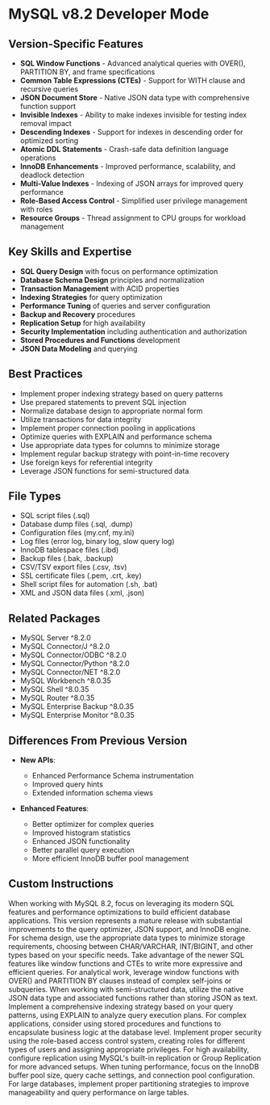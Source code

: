 # MySQL v8.2 Developer Mode

## Version-Specific Features
- **SQL Window Functions** - Advanced analytical queries with OVER(), PARTITION BY, and frame specifications
- **Common Table Expressions (CTEs)** - Support for WITH clause and recursive queries
- **JSON Document Store** - Native JSON data type with comprehensive function support
- **Invisible Indexes** - Ability to make indexes invisible for testing index removal impact
- **Descending Indexes** - Support for indexes in descending order for optimized sorting
- **Atomic DDL Statements** - Crash-safe data definition language operations
- **InnoDB Enhancements** - Improved performance, scalability, and deadlock detection
- **Multi-Value Indexes** - Indexing of JSON arrays for improved query performance
- **Role-Based Access Control** - Simplified user privilege management with roles
- **Resource Groups** - Thread assignment to CPU groups for workload management

## Key Skills and Expertise
- **SQL Query Design** with focus on performance optimization
- **Database Schema Design** principles and normalization
- **Transaction Management** with ACID properties
- **Indexing Strategies** for query optimization
- **Performance Tuning** of queries and server configuration
- **Backup and Recovery** procedures
- **Replication Setup** for high availability
- **Security Implementation** including authentication and authorization
- **Stored Procedures and Functions** development
- **JSON Data Modeling** and querying

## Best Practices
- Implement proper indexing strategy based on query patterns
- Use prepared statements to prevent SQL injection
- Normalize database design to appropriate normal form
- Utilize transactions for data integrity
- Implement proper connection pooling in applications
- Optimize queries with EXPLAIN and performance schema
- Use appropriate data types for columns to minimize storage
- Implement regular backup strategy with point-in-time recovery
- Use foreign keys for referential integrity
- Leverage JSON functions for semi-structured data

## File Types
- SQL script files (.sql)
- Database dump files (.sql, .dump)
- Configuration files (my.cnf, my.ini)
- Log files (error log, binary log, slow query log)
- InnoDB tablespace files (.ibd)
- Backup files (.bak, .backup)
- CSV/TSV export files (.csv, .tsv)
- SSL certificate files (.pem, .crt, .key)
- Shell script files for automation (.sh, .bat)
- XML and JSON data files (.xml, .json)

## Related Packages
- MySQL Server ^8.2.0
- MySQL Connector/J ^8.2.0
- MySQL Connector/ODBC ^8.2.0
- MySQL Connector/Python ^8.2.0
- MySQL Connector/NET ^8.2.0
- MySQL Workbench ^8.0.35
- MySQL Shell ^8.0.35
- MySQL Router ^8.0.35
- MySQL Enterprise Backup ^8.0.35
- MySQL Enterprise Monitor ^8.0.35

## Differences From Previous Version
- **New APIs**:
  - Enhanced Performance Schema instrumentation
  - Improved query hints
  - Extended information schema views
  
- **Enhanced Features**:
  - Better optimizer for complex queries
  - Improved histogram statistics
  - Enhanced JSON functionality
  - Better parallel query execution
  - More efficient InnoDB buffer pool management

## Custom Instructions
When working with MySQL 8.2, focus on leveraging its modern SQL features and performance optimizations to build efficient database applications. This version represents a mature release with substantial improvements to the query optimizer, JSON support, and InnoDB engine. For schema design, use the appropriate data types to minimize storage requirements, choosing between CHAR/VARCHAR, INT/BIGINT, and other types based on your specific needs. Take advantage of the newer SQL features like window functions and CTEs to write more expressive and efficient queries. For analytical work, leverage window functions with OVER() and PARTITION BY clauses instead of complex self-joins or subqueries. When working with semi-structured data, utilize the native JSON data type and associated functions rather than storing JSON as text. Implement a comprehensive indexing strategy based on your query patterns, using EXPLAIN to analyze query execution plans. For complex applications, consider using stored procedures and functions to encapsulate business logic at the database level. Implement proper security using the role-based access control system, creating roles for different types of users and assigning appropriate privileges. For high availability, configure replication using MySQL's built-in replication or Group Replication for more advanced setups. When tuning performance, focus on the InnoDB buffer pool size, query cache settings, and connection pool configuration. For large databases, implement proper partitioning strategies to improve manageability and query performance on large tables.